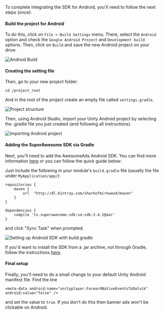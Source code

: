 To complete integrating the SDK for Android, you'll need to follow the next steps (once):

#### Build the project for Android

To do this, click on `File > Build Settings` menu.
There, select the `Android` option and check the `Google Android Project` and `Development build` options.
Then, click on `Build` and save the new Android project on your drive.

![](img/IMG_08_AndroidBuild.png "Android Build")

#### Creating the setting file

Then, go to your new project folder:

```
cd /project_root

```

And in the root of the project create an empty file called `settings.gradle`.

![](img/IMG_08_AndroidProjectStructure.png "Project structure")

Then, using Android Studio, import your Unity Android project by selecting the .gradle file you just created (and following all instructions).

![](img/IMG_08_ImportingAndroid.png "Importing Android project")

#### Adding the SuperAwesome SDK via Gradle

Next, you'll need to add the AwesomeAds Android SDK. You can find more information [here](https://developers.superawesome.tv/docs/androidsdk?version=3) or you can follow the quick guide below:

Just include the following in your module's `build.gradle` file (usually the file under `MyApplication/app/`):

```
repositories {
    maven {
        url  "http://dl.bintray.com/sharkofmirkwood/maven"
    }
}

dependencies {
    compile 'tv.superawesome.sdk:sa-sdk:3.4.1@aar'
}

```

and click "Sync Task" when prompted.

![](img/IMG_09_GradleSetup.png "Setting up Android SDK with build.gradle")

If you'd want to install the SDK from a .jar archive, not through Gradle, follow the instructions [here](https://developers.superawesome.tv/docs/androidsdk/Getting%20Started/Adding%20the%20Library%20to%20Your%20Project%20-%20JAR%20Library?version=3).

#### Final setup

Finally, you'll need to do a small change to your default Unity Android manifest file.
Find the line

```
<meta-data android:name="unityplayer.ForwardNativeEventsToDalvik" android:value="false" />

```

and set the value to `true`.
If you don't do this then banner ads won't be clickable on Android.

